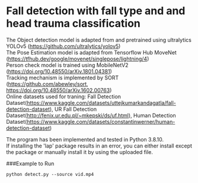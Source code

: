 # Fall detection with fall type and and head trauma classification

The Object detection model is adapted from and pretrained using ultralytics YOLOv5 (https://github.com/ultralytics/yolov5)  
The Pose Estimation model is adapted from Tensorflow Hub MoveNet (https://tfhub.dev/google/movenet/singlepose/lightning/4)  
Person check model is trained using MobileNetV2 (https://doi.org/10.48550/arXiv.1801.04381)  
Tracking mechanism is implemented by SORT (https://github.com/abewley/sort, https://doi.org/10.48550/arXiv.1602.00763)  
Online datasets used for traning: Fall Detection Dataset(https://www.kaggle.com/datasets/uttejkumarkandagatla/fall-detection-dataset), UR Fall Detection Dataset(http://fenix.ur.edu.pl/~mkepski/ds/uf.html), Human Detection Dataset(https://www.kaggle.com/datasets/constantinwerner/human-detection-dataset)

The program has been implemented and tested in Python 3.8.10.  
If installing the 'lap' package results in an error, you can either install except the package or manually install it by using the uploaded file.

###Example to Run
```
python detect.py --source vid.mp4
```
